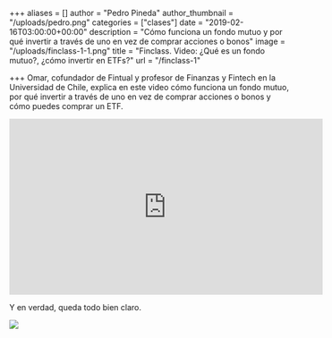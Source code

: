 +++
aliases = []
author = "Pedro Pineda"
author_thumbnail = "/uploads/pedro.png"
categories = ["clases"]
date = "2019-02-16T03:00:00+00:00"
description = "Cómo funciona un fondo mutuo y por qué invertir a través de uno en vez de comprar acciones o bonos"
image = "/uploads/finclass-1-1.png"
title = "Finclass. Video: ¿Qué es un fondo mutuo?, ¿cómo invertir en ETFs?"
url = "/finclass-1"

+++
Omar, cofundador de Fintual y profesor de Finanzas y Fintech en la Universidad de Chile, explica en este video cómo funciona un fondo mutuo, por qué invertir a través de uno en vez de comprar acciones o bonos y cómo puedes comprar un ETF.

<div style="text-align:center"><iframe width="560" height="315" src="https://www.youtube.com/embed/H9DMQKxONeI" frameborder="0" allow="accelerometer; autoplay; encrypted-media; gyroscope; picture-in-picture" allowfullscreen></iframe></div>


Y en verdad, queda todo bien claro.

![](/uploads/comentario.png)